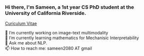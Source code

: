 ### Hi there, I'm Sameen, a 1st year CS PhD student at the University of California Riverside. 

[Curiculum Vitae](https://drive.google.com/file/d/12wQTfzZZ4Aqq6M1G4jS-bVXvDlC6O6pN/view?usp=sharing)

🔭 I’m currently working on image-text multimodality <br>
🌱 I’m currently learning mathematics for Mechanisic Interpretability <br>
💬 Ask me about NLP. <br>
📫 How to reach me: sameen2080 AT gmail <br>

<!--
**Patchwork53/Patchwork53** is a ✨ _special_ ✨ repository because its `README.md` (this file) appears on your GitHub profile.

Here are some ideas to get you started:


- 👯 I’m looking to collaborate on ...
- 🤔 I’m looking for help with ...
- 
- 
- 😄 Pronouns: ...
- ⚡ Fun fact: ...
-->
